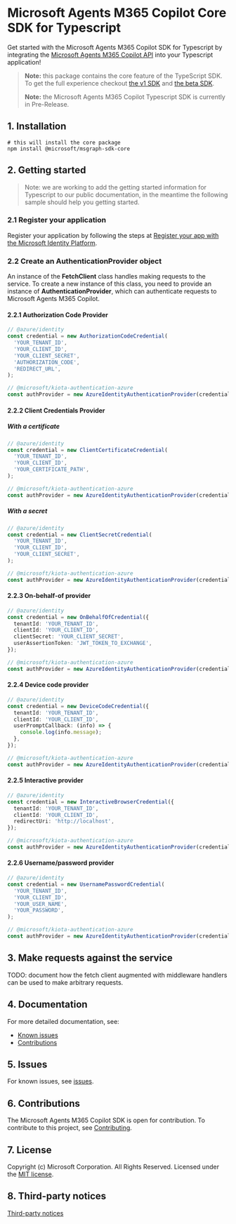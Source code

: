 # Microsoft Agents M365 Copilot Core SDK for Typescript

Get started with the Microsoft Agents M365 Copilot SDK for Typescript by integrating the [Microsoft Agents M365 Copilot API](https://docs.microsoft.com/graph/overview) into your Typescript application!

> **Note:** this package contains the core feature of the TypeScript SDK. To get the full experience checkout [the v1 SDK](https://github.com/microsoftgraph/msgraph-sdk-typescript) and [the beta SDK](https://github.com/microsoftgraph/msgraph-beta-sdk-typescript).
>
> **Note:** the Microsoft Agents M365 Copilot Typescript SDK is currently in Pre-Release.

## 1. Installation

```shell
# this will install the core package
npm install @microsoft/msgraph-sdk-core
```

## 2. Getting started

> Note: we are working to add the getting started information for Typescript to our public documentation, in the meantime the following sample should help you getting started.

### 2.1 Register your application

Register your application by following the steps at [Register your app with the Microsoft Identity Platform](https://docs.microsoft.com/graph/auth-register-app-v2).

### 2.2 Create an AuthenticationProvider object

An instance of the **FetchClient** class handles making requests to the service. To create a new instance of this class, you need to provide an instance of **AuthenticationProvider**, which can authenticate requests to Microsoft Agents M365 Copilot.

<!-- TODO restore that and remove the snippets below once the SDK hits GA and the public documentation has been updated -->
<!-- For an example of how to get an authentication provider, see [choose a Microsoft Agents M365 Copilot authentication provider](https://docs.microsoft.com/graph/sdks/choose-authentication-providers?tabs=typescript). -->

#### 2.2.1 Authorization Code Provider

```TypeScript
// @azure/identity
const credential = new AuthorizationCodeCredential(
  'YOUR_TENANT_ID',
  'YOUR_CLIENT_ID',
  'YOUR_CLIENT_SECRET',
  'AUTHORIZATION_CODE',
  'REDIRECT_URL',
);

// @microsoft/kiota-authentication-azure
const authProvider = new AzureIdentityAuthenticationProvider(credential, ["User.Read"]);
```

#### 2.2.2 Client Credentials Provider

##### With a certificate

```TypeScript
// @azure/identity
const credential = new ClientCertificateCredential(
  'YOUR_TENANT_ID',
  'YOUR_CLIENT_ID',
  'YOUR_CERTIFICATE_PATH',
);

// @microsoft/kiota-authentication-azure
const authProvider = new AzureIdentityAuthenticationProvider(credential, ["https://graph.microsoft.com/.default"]);
```

##### With a secret

```TypeScript
// @azure/identity
const credential = new ClientSecretCredential(
  'YOUR_TENANT_ID',
  'YOUR_CLIENT_ID',
  'YOUR_CLIENT_SECRET',
);

// @microsoft/kiota-authentication-azure
const authProvider = new AzureIdentityAuthenticationProvider(credential, ["https://graph.microsoft.com/.default"]);
```

#### 2.2.3 On-behalf-of provider

```TypeScript
// @azure/identity
const credential = new OnBehalfOfCredential({
  tenantId: 'YOUR_TENANT_ID',
  clientId: 'YOUR_CLIENT_ID',
  clientSecret: 'YOUR_CLIENT_SECRET',
  userAssertionToken: 'JWT_TOKEN_TO_EXCHANGE',
});

// @microsoft/kiota-authentication-azure
const authProvider = new AzureIdentityAuthenticationProvider(credential, ["https://graph.microsoft.com/.default"]);
```

#### 2.2.4 Device code provider

```TypeScript
// @azure/identity
const credential = new DeviceCodeCredential({
  tenantId: 'YOUR_TENANT_ID',
  clientId: 'YOUR_CLIENT_ID',
  userPromptCallback: (info) => {
    console.log(info.message);
  },
});

// @microsoft/kiota-authentication-azure
const authProvider = new AzureIdentityAuthenticationProvider(credential, ["User.Read"]);
```

#### 2.2.5 Interactive provider

```TypeScript
// @azure/identity
const credential = new InteractiveBrowserCredential({
  tenantId: 'YOUR_TENANT_ID',
  clientId: 'YOUR_CLIENT_ID',
  redirectUri: 'http://localhost',
});

// @microsoft/kiota-authentication-azure
const authProvider = new AzureIdentityAuthenticationProvider(credential, ["User.Read"]);
```

#### 2.2.6 Username/password provider

```TypeScript
// @azure/identity
const credential = new UsernamePasswordCredential(
  'YOUR_TENANT_ID',
  'YOUR_CLIENT_ID',
  'YOUR_USER_NAME',
  'YOUR_PASSWORD',
);

// @microsoft/kiota-authentication-azure
const authProvider = new AzureIdentityAuthenticationProvider(credential, ["User.Read"]);
```

## 3. Make requests against the service

TODO: document how the fetch client augmented with middleware handlers can be used to make arbitrary requests.

## 4. Documentation

For more detailed documentation, see:

* [Known issues](https://github.com/microsoft/Agents-M365Copilot/issues)
* [Contributions](https://github.com/microsoft/Agents-M365Copilot?tab=readme-ov-file#contributing)

## 5. Issues

For known issues, see [issues](https://github.com/microsoft/Agents-M365Copilot/issues).

## 6. Contributions

The Microsoft Agents M365 Copilot SDK is open for contribution. To contribute to this project, see [Contributing](https://github.com/microsoft/Agents-M365Copilot?tab=readme-ov-file#contributing).

## 7. License

Copyright (c) Microsoft Corporation. All Rights Reserved. Licensed under the [MIT license](LICENSE).

## 8. Third-party notices

[Third-party notices](THIRD%20PARTY%20NOTICES)
